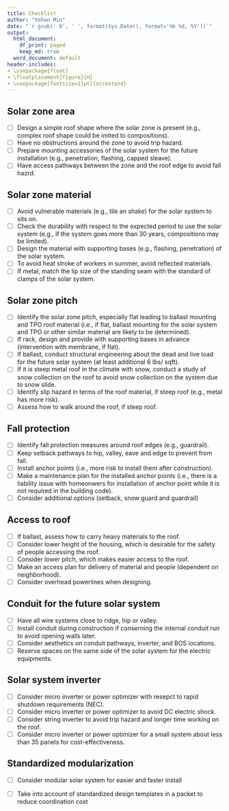 ```yaml
---
title: Checklist
author: "Yohan Min"
date: "`r gsub(' 0', ' ', format(Sys.Date(), format='%b %d, %Y'))`"
output:
  html_document:
    df_print: paged
    keep_md: true
  word_document: default
header-includes:
- \usepackage{float}
- \floatplacement{figure}{H}
- \usepackage[fontsize=11pt]{scrextend}
---
```



## Solar zone area
- [ ] Design a simple roof shape where the solar zone is present (e.g., complex roof shape could be imited to compositions). 
- [ ] Have no obstructions around the zone to avoid trip hazard.
- [ ] Prepare mounting accessories of the solar system for the future installation (e.g., penetration, flashing, capped sleave).
- [ ] Have access pathways between the zone and the roof edge to avoid fall hazrd.

## Solar zone material
- [ ] Avoid vulnerable materials (e.g., tile an shake) for the solar system to sits on.
- [ ] Check the durability with respect to the expected period to use the solar system (e.g., if the system goes more than 30 years, compositions may be limited). 
- [ ] Design the material with supporting bases (e.g., flashing, penetration) of the solar system.
- [ ] To avoid heat stroke of workers in summer, avoid reflected materials.
- [ ] If metal, match the lip size of the standing seam with the standard of clamps of the solar system.

## Solar zone pitch
- [ ] Identify the solar zone pitch, especially flat leading to ballast mounting and TPO roof material (i.e., if flat, ballast mounting for the solar system and TPO or other similar material are likely to be determined). 
- [ ] If rack, design and provide with supporting bases in advance (intervention with membrane, if flat).
- [ ] If ballast, conduct structural engineering about the dead and live load for the future solar system (at least additional 6 lbs/ sqft).
- [ ] If it is steep metal roof in the climate with snow, conduct a study of snow collection on the roof to avoid snow collection on the system due to snow slide.
- [ ] Identify slip hazard in terms of the roof material, if steep roof (e.g., metal has more risk).
- [ ] Assess how to walk around the roof, if steep roof. 

## Fall protection
- [ ] Identify fall protection measures around roof edges (e.g., guardrail).
- [ ] Keep setback pathways to hip, valley, eave and edge to prevent from fall. 
- [ ] Install anchor points (i.e., more risk to install them after construction). 
- [ ] Make a maintenance plan for the installed anchor points (i.e., there is a liability issue with homeonwers for installation of anchor point while it is not required in the building code). 
- [ ] Consider additional options (setback, snow guard and guardrail)

## Access to roof
- [ ] If ballast, assess how to carry heavy materials to the roof.
- [ ] Consider lower height of the housing, which is desirable for the safety of people accessing the roof. 
- [ ] Consider lower pitch, which makes easier access to the roof. 
- [ ] Make an access plan for delivery of material and people (dependent on neighborhood). 
- [ ] Consider overhead powerlines when designing. 

## Conduit for the future solar system
- [ ] Have all wire systems close to ridge, hip or valley. 
- [ ] Install conduit during construction if conserning the internal conduit run to avoid opening walls later. 
- [ ] Consider aesthetics on conduit pathways, inverter, and BOS locations. 
- [ ] Reserve spaces on the same side of the solar system for the electric equipments. 

## Solar system inverter
- [ ] Consider micro inverter or power optimizer with resepct to rapid shutdown requirements (NEC). 
- [ ] Consider micro inverter or power optimizer to avoid DC electric shock.
- [ ] Consider string inverter to avoid trip hazard and longer time working on the roof.
- [ ] Consider micro inverter or power optimizer for a small system about less than 35 panels for cost-effectiveness. 

## Standardized modularization
- [ ] Consider modular solar system for easier and faster install
- [ ] Take into account of standardized design templates in a packet to reduce coordination cost


